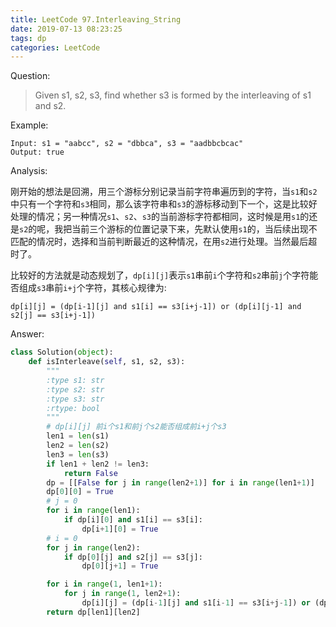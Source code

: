 ```yaml
---
title: LeetCode 97.Interleaving_String
date: 2019-07-13 08:23:25
tags: dp
categories: LeetCode
---
```


Question:

> Given s1, s2, s3, find whether s3 is formed by the interleaving of s1 and s2.

<!--more-->

Example:

    Input: s1 = "aabcc", s2 = "dbbca", s3 = "aadbbcbcac"
    Output: true

Analysis:

刚开始的想法是回溯，用三个游标分别记录当前字符串遍历到的字符，当`s1`和`s2`中只有一个字符和`s3`相同，那么该字符串和`s3`的游标移动到下一个，这是比较好处理的情况；另一种情况`s1`、`s2`、`s3`的当前游标字符都相同，这时候是用`s1`的还是`s2`的呢，我把当前三个游标的位置记录下来，先默认使用`s1`的，当后续出现不匹配的情况时，选择和当前判断最近的这种情况，在用`s2`进行处理。当然最后超时了。

比较好的方法就是动态规划了，`dp[i][j]`表示`s1`串前`i`个字符和`s2`串前`j`个字符能否组成`s3`串前`i+j`个字符，其核心规律为:

    dp[i][j] = (dp[i-1][j] and s1[i] == s3[i+j-1]) or (dp[i][j-1] and s2[j] == s3[i+j-1]) 

Answer:

``` python
class Solution(object):
    def isInterleave(self, s1, s2, s3):
        """
        :type s1: str
        :type s2: str
        :type s3: str
        :rtype: bool
        """
        # dp[i][j] 前i个s1和前j个s2能否组成前i+j个s3
        len1 = len(s1)
        len2 = len(s2)
        len3 = len(s3)
        if len1 + len2 != len3:
            return False
        dp = [[False for j in range(len2+1)] for i in range(len1+1)]
        dp[0][0] = True
        # j = 0
        for i in range(len1):
            if dp[i][0] and s1[i] == s3[i]:
                dp[i+1][0] = True
        # i = 0
        for j in range(len2):
            if dp[0][j] and s2[j] == s3[j]:
                dp[0][j+1] = True

        for i in range(1, len1+1):
            for j in range(1, len2+1):
                dp[i][j] = (dp[i-1][j] and s1[i-1] == s3[i+j-1]) or (dp[i][j-1] and s2[j-1] == s3[j+i-1])
        return dp[len1][len2]
```
